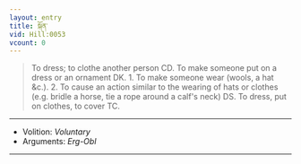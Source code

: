 ```yaml
---
layout: entry
title: སྐོན་
vid: Hill:0053
vcount: 0
---
```

> To dress; to clothe another person CD\. To make someone put on a dress or an ornament DK\. 1\. To make someone wear (wools, a hat &c\.)\. 2\. To cause an action similar to the wearing of hats or clothes (e\.g\. bridle a horse, tie a rope around a calf's neck) DS\. To dress, put on clothes, to cover TC\.

---
* Volition: _Voluntary_
* Arguments: _Erg-Obl_

---

